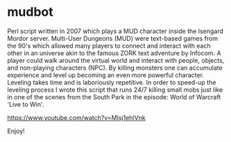 # mudbot
Perl script written in 2007 which plays a MUD character inside the Isengard Mordor server. Multi-User Dungeons (MUD) were text-based games from the 90's which allowed many players to connect and interact with each other in an universe akin to the famous ZORK text adventure by Infocom. A player could walk around the virtual world and interact with people, objects, and non-playing characters (NPC). By killing monsters one can accumulate experience and level up becoming an even more powerful character. Leveling takes time and is laboriously repetitive. In order to speed-up the leveling process I wrote this script that runs 24/7 killing small mobs just like in one of the scenes from the South Park in the episode: World of Warcraft 'Live to Win'.

https://www.youtube.com/watch?v=MIsj1ehlVnk

Enjoy!
